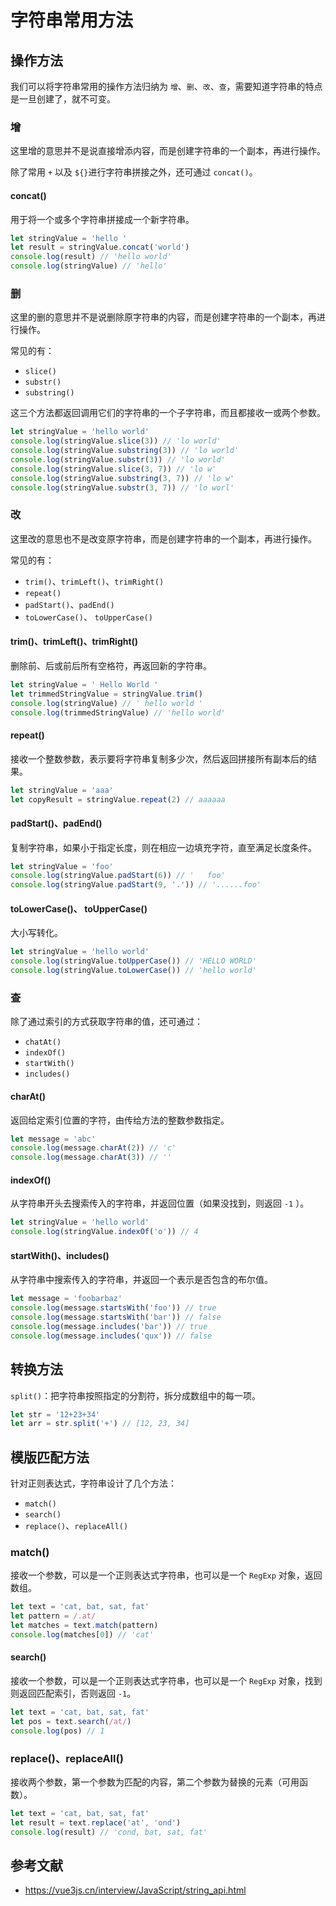 # 字符串常用方法

## 操作方法

我们可以将字符串常用的操作方法归纳为 `增`、`删`、`改`、`查`，需要知道字符串的特点是一旦创建了，就不可变。

### 增

这里增的意思并不是说直接增添内容，而是创建字符串的一个副本，再进行操作。

除了常用 `+` 以及 `${}`进行字符串拼接之外，还可通过 `concat()`。

#### concat()

用于将一个或多个字符串拼接成一个新字符串。

``` js
let stringValue = 'hello '
let result = stringValue.concat('world')
console.log(result) // 'hello world'
console.log(stringValue) // 'hello'
```

### 删

这里的删的意思并不是说删除原字符串的内容，而是创建字符串的一个副本，再进行操作。

常见的有：

- `slice()`
- `substr()`
- `substring()`

这三个方法都返回调用它们的字符串的一个子字符串，而且都接收一或两个参数。

``` js
let stringValue = 'hello world'
console.log(stringValue.slice(3)) // 'lo world'
console.log(stringValue.substring(3)) // 'lo world'
console.log(stringValue.substr(3)) // 'lo world'
console.log(stringValue.slice(3, 7)) // 'lo w'
console.log(stringValue.substring(3, 7)) // 'lo w'
console.log(stringValue.substr(3, 7)) // 'lo worl'
```

### 改

这里改的意思也不是改变原字符串，而是创建字符串的一个副本，再进行操作。

常见的有：

- `trim()`、`trimLeft()`、`trimRight()`
- `repeat()`
- `padStart()`、`padEnd()`
- `toLowerCase()`、 `toUpperCase()`

#### trim()、trimLeft()、trimRight()

删除前、后或前后所有空格符，再返回新的字符串。

``` js
let stringValue = ' Hello World '
let trimmedStringValue = stringValue.trim()
console.log(stringValue) // ' hello world '
console.log(trimmedStringValue) // 'hello world'
```

#### repeat()

接收一个整数参数，表示要将字符串复制多少次，然后返回拼接所有副本后的结果。

``` js
let stringValue = 'aaa'
let copyResult = stringValue.repeat(2) // aaaaaa
```

#### padStart()、padEnd()

复制字符串，如果小于指定长度，则在相应一边填充字符，直至满足长度条件。

``` js
let stringValue = 'foo'
console.log(stringValue.padStart(6)) // '   foo'
console.log(stringValue.padStart(9, '.')) // '......foo'
```

#### toLowerCase()、 toUpperCase()

大小写转化。

``` js
let stringValue = 'hello world'
console.log(stringValue.toUpperCase()) // 'HELLO WORLD'
console.log(stringValue.toLowerCase()) // 'hello world'
```

### 查

除了通过索引的方式获取字符串的值，还可通过：

- `chatAt()`
- `indexOf()`
- `startWith()`
- `includes()`

#### charAt()

返回给定索引位置的字符，由传给方法的整数参数指定。

``` js
let message = 'abc'
console.log(message.charAt(2)) // 'c'
console.log(message.charAt(3)) // ''
```

#### indexOf()

从字符串开头去搜索传入的字符串，并返回位置（如果没找到，则返回 `-1` ）。

``` js
let stringValue = 'hello world'
console.log(stringValue.indexOf('o')) // 4
```

#### startWith()、includes()

从字符串中搜索传入的字符串，并返回一个表示是否包含的布尔值。

``` js
let message = 'foobarbaz'
console.log(message.startsWith('foo')) // true
console.log(message.startsWith('bar')) // false
console.log(message.includes('bar')) // true
console.log(message.includes('qux')) // false
```

## 转换方法

`split()`：把字符串按照指定的分割符，拆分成数组中的每一项。

``` js
let str = '12+23+34'
let arr = str.split('+') // [12, 23, 34]
```

## 模版匹配方法

针对正则表达式，字符串设计了几个方法：

- `match()`
- `search()`
- `replace()`、`replaceAll()`

### match()

接收一个参数，可以是一个正则表达式字符串，也可以是一个 `RegExp` 对象，返回数组。

``` js
let text = 'cat, bat, sat, fat'
let pattern = /.at/
let matches = text.match(pattern)
console.log(matches[0]) // 'cat'
```

#### search()

接收一个参数，可以是一个正则表达式字符串，也可以是一个 `RegExp` 对象，找到则返回匹配索引，否则返回 `-1`。

``` js
let text = 'cat, bat, sat, fat'
let pos = text.search(/at/)
console.log(pos) // 1
```

### replace()、replaceAll()

接收两个参数，第一个参数为匹配的内容，第二个参数为替换的元素（可用函数）。

``` js
let text = 'cat, bat, sat, fat'
let result = text.replace('at', 'ond')
console.log(result) // 'cond, bat, sat, fat'
```

## 参考文献

- https://vue3js.cn/interview/JavaScript/string_api.html
